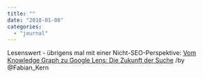 ```yaml
---
title: ""
date: "2018-01-08"
categories: 
  - "journal"
---
```


Lesenswert - übrigens mal mit einer Nicht-SEO-Perspektive: [Vom Knowledge Graph zu Google Lens: Die Zukunft der Suche](https://www.smart-digits.com/2017/05/vom-knowledge-graph-zu-google-lens-die-zukunft-der-suche/) /by @Fabian\_Kern
